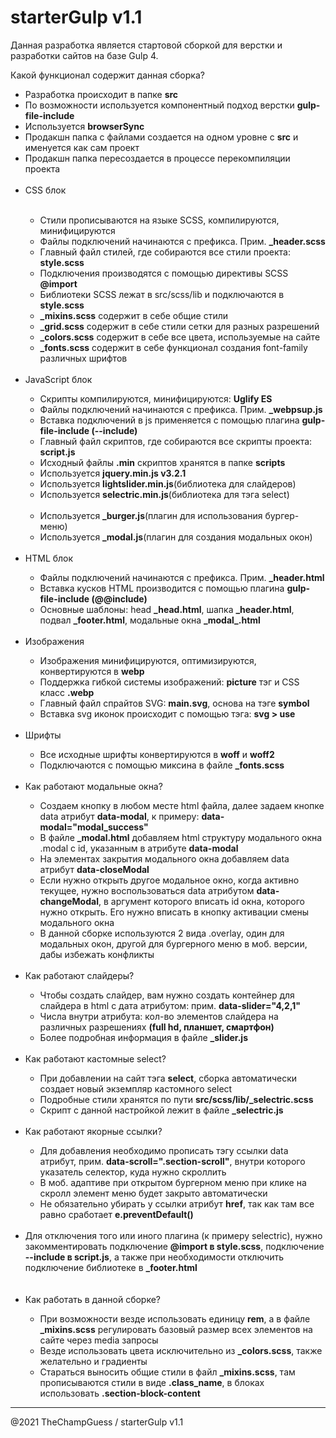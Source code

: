 # starterGulp v1.1
<p>Данная разработка является стартовой сборкой для верстки и разработки сайтов на базе Gulp 4.</p>
<p>Какой функционал содержит данная сборка?</p>
<ul>
    <li>Разработка происходит в папке <b>src</b></li>
    <li>По возможности используется компонентный подход верстки <b>gulp-file-include</b></li>
    <li>Используется <b>browserSync</b></li>
    <li>Продакшн папка с файлами создается на одном уровне с <b>src</b> и именуется как сам проект</li>
    <li>Продакшн папка пересоздается в процессе перекомпиляции проекта</li>
    <br>
    <li>CSS блок</li>
    <br>
    <ul>
        <li>Стили прописываются на языке SCSS, компилируются, минифицируются</li>
        <li>Файлы подключений начинаются с префикса. Прим. <b>_header.scss</b></li>
        <li>Главный файл стилей, где собираются все стили проекта: <b>style.scss</b></li>
        <li>Подключения производятся с помощью директивы SCSS <b>@import</b></li>
        <li>Библиотеки SCSS лежат в src/scss/lib и подключаются в <b>style.scss</b></li>
        <li><b>_mixins.scss</b> содержит в себе общие стили</li>
        <li><b>_grid.scss</b> содержит в себе стили сетки для разных разрешений</li>
        <li><b>_colors.scss</b> содержит в себе все цвета, используемые на сайте</li>
        <li><b>_fonts.scss</b> содержит в себе функционал создания font-family различных шрифтов</li>
    </ul>
    <br>
    <li>JavaScript блок</li>
    <ul>
        <li>Скрипты компилируются, минифицируются: <b>Uglify ES</b></li>
        <li>Файлы подключений начинаются с префикса. Прим. <b>_webpsup.js</b></li>
        <li>Вставка подключений в js применяется с помощью плагина <b>gulp-file-include (--include)</b></li>
        <li>Главный файл скриптов, где собираются все скрипты проекта: <b>script.js</b></li>
        <li>Исходный файлы <b>.min</b> скриптов хранятся в папке <b>scripts</b></li>
        <li>Используется <b>jquery.min.js v3.2.1</b></li>
        <li>Используется <b>lightslider.min.js</b>(библиотека для слайдеров)</li>
        <li>Используется <b>selectric.min.js</b>(библиотека для тэга select)</li>
        <br>
        <li>Используется <b>_burger.js</b>(плагин для использования бургер-меню)</li>
        <li>Используется <b>_modal.js</b>(плагин для создания модальных окон)</li>
    </ul>
    <br>
    <li>HTML блок</li>
    <ul>
        <li>Файлы подключений начинаются с префикса. Прим. <b>_header.html</b></li>
        <li>Вставка кусков HTML производится с помощью плагина <b>gulp-file-include (@@include)</b></li>
        <li>Основные шаблоны: head <b>_head.html</b>, шапка <b>_header.html</b>, подвал <b>_footer.html</b>, модальные окна <b>_modal_.html</b></li>
    </ul>
    <br>
    <li>Изображения</li>
    <ul>
        <li>Изображения минифицируются, оптимизируются, конвертируются в <b>webp</b></li>
        <li>Поддержка гибкой системы изображений: <b>picture</b> тэг и CSS класс <b>.webp</b></li>
        <li>Главный файл спрайтов SVG: <b>main.svg</b>, основа на тэге <b>symbol</b></li>
        <li>Вставка svg иконок происходит с помощью тэга: <b>svg > use</b></li>
    </ul>
    <br>
    <li>Шрифты</li>
    <ul>
        <li>Все исходные шрифты конвертируются в <b>woff</b> и <b>woff2</b></li>
        <li>Подключаются с помощью миксина в файле <b>_fonts.scss</b></li>
    </ul>
    <br>
    <li>Как работают модальные окна?</li>
    <ul>
        <li>Создаем кнопку в любом месте html файла, далее задаем кнопке data атрибут <b>data-modal</b>, к примеру: <b>data-modal="modal_success"</b></li>
        <li>В файле <b>_modal.html</b> добавляем html структуру модального окна .modal с id, указанным в атрибуте <b>data-modal</b></li>
        <li>На элементах закрытия модального окна добавляем data атрибут <b>data-closeModal</b></li>
        <li>
            Если нужно открыть другое модальное окно, когда активно текущее, нужно воспользоваться data атрибутом <b>data-changeModal</b>, 
            в аргумент которого вписать id окна, которого нужно открыть. Его нужно вписать в кнопку активации смены модального окна
        </li>
        <li>В данной сборке используются 2 вида .overlay, один для модальных окон, другой для бургерного меню в моб. версии, дабы избежать конфликты</li>
    </ul>
    <br>
    <li>Как работают слайдеры?</li>
    <ul>
        <li>Чтобы создать слайдер, вам нужно создать контейнер для слайдера в html с дата атрибутом: прим. <b>data-slider="4,2,1"</b></li>
        <li>Числа внутри атрибута: кол-во элементов слайдера на различных разрешениях <b>(full hd, планшет, смартфон)</b></li>
        <li>Более подробная информация в файле <b>_slider.js</b></li>
    </ul>
    <br>
    <li>Как работают кастомные select?</li>
    <ul>
        <li>При добавлении на сайт тэга <b>select</b>, сборка автоматически создает новый экземпляр кастомного select</li>
        <li>Подробные стили хранятся по пути <b>src/scss/lib/_selectric.scss</b></li>
        <li>Скрипт с данной настройкой лежит в файле <b>_selectric.js</b></li>
    </ul>
    <br>
    <li>Как работают якорные ссылки?</li>
    <ul>
        <li>Для добавления необходимо прописать тэгу ссылки data атрибут, прим. <b>data-scroll=".section-scroll"</b>, 
            внутри которого указатель селектор, куда нужно скроллить
        </li>
        <li>В моб. адаптиве при открытом бургерном меню при клике на скролл элемент меню будет закрыто автоматически</li>
        <li>Не обязательно убирать у ссылки атрибут <b>href</b>, так как там все равно сработает <b>e.preventDefault()</b></li>
    </ul>
    <br>
    <li>Для отключения того или иного плагина (к примеру selectric), 
        нужно закомментировать подключение <b>@import в style.scss</b>, подключение <b>--include в script.js</b>,
        а также при необходимости отключить подключение библиотеке в <b>_footer.html</b>
    </li>
    <br>
    <br>
    <li>Как работать в данной сборке?</li>
    <ul>
        <li>При возможности везде использовать единицу <b>rem</b>, 
            а в файле <b>_mixins.scss</b> регулировать базовый размер всех элементов на сайте через media запросы
        </li>
        <li>Везде использовать цвета исключительно из <b>_colors.scss</b>, также желательно и градиенты</li>
        <li>Стараться выносить общие стили в файл <b>_mixins.scss</b>, 
            там прописываются стили в виде <b>.class_name</b>, в блоках использовать <b>.section-block-content</b>
        </li>
    </ul>
</ul>
<hr>
<p>@2021 TheChampGuess / starterGulp v1.1</p>